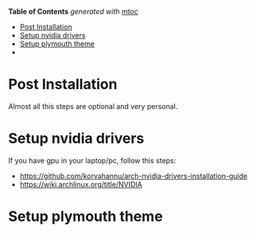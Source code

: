 <!-- START OF TOC !DO NOT EDIT THIS CONTENT MANUALLY-->
**Table of Contents**  *generated with [mtoc](https://github.com/containerscrew/mtoc)*
- [Post Installation](#post-installation)
- [Setup nvidia drivers](#setup-nvidia-drivers)
- [Setup plymouth theme](#setup-plymouth-theme)
- [](#)
<!-- END OF TOC -->
# Post Installation

Almost all this steps are optional and very personal.

# Setup nvidia drivers

If you have gpu in your laptop/pc, follow this steps:

- https://github.com/korvahannu/arch-nvidia-drivers-installation-guide
- https://wiki.archlinux.org/title/NVIDIA

# Setup plymouth theme

#
